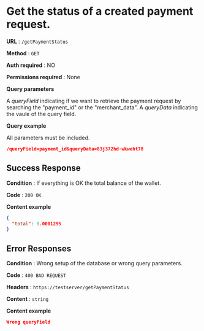 # Get the status of a created payment request.

**URL** : `/getPaymentStatus`

**Method** : `GET`

**Auth required** : NO

**Permissions required** : None

**Query parameters**

A *queryField* indicating if we want to retrieve the payment request by searching the "payment_id" or the "merchant_data".
A *queryData* indicating the vaule of the query field.

**Query example**

All parameters must be included.

```json
/queryField=payment_id&queryData=83j372hd-wkweht78
```

## Success Response

**Condition** : If everything is OK the total balance of the wallet.

**Code** : `200 OK`

**Content example**

```json
{
  "total": 0.0001295
}
```

## Error Responses

**Condition** : Wrong setup of the database or wrong query parameters.

**Code** : `400 BAD REQUEST`

**Headers** : `https://testserver/getPaymentStatus`

**Content** : `string`

**Content example**

```json
Wrong queryField
```
